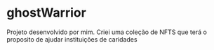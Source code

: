 # ghostWarrior
Projeto desenvolvido por mim. Criei uma coleção de NFTS que terá o proposito de ajudar instituições de caridades
